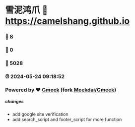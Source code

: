 # 雪泥鸿爪 :link: https://camelshang.github.io 
### :page_facing_up: [8](https://camelshang.github.io/tag.html) 
### :speech_balloon: 0 
### :hibiscus: 5028 
### :alarm_clock: 2024-05-24 09:18:52 
### Powered by :heart: [Gmeek](https://github.com/camelshang/Gmeek) (fork [Meekdai/Gmeek](https://github.com/Meekdai/Gmeek)) 
##### changes 
- add google site verification 
- add search_script and footer_script for more function 
